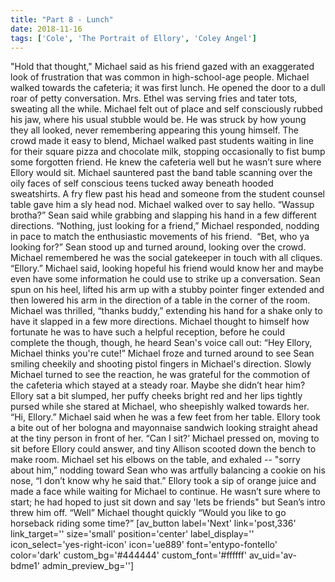 ```yaml
---
title: "Part 8 - Lunch"
date: 2018-11-16
tags: ['Cole', 'The Portrait of Ellory', 'Coley Angel']
---
```


"Hold that thought," Michael said as his friend gazed with an exaggerated look of frustration that was common in high-school-age people. Michael walked towards the cafeteria; it was first lunch. He opened the door to a dull roar of petty conversation. Mrs. Ethel was serving fries and tater tots, sweating all the while. Michael felt out of place and self consciously rubbed his jaw, where his usual stubble would be. He was struck by how young they all looked, never remembering appearing this young himself. The crowd made it easy to blend, Michael walked past students waiting in line for their square pizza and chocolate milk, stopping occasionally to fist bump some forgotten friend. He knew the cafeteria well but he wasn’t sure where Ellory would sit. Michael sauntered past the band table scanning over the oily faces of self conscious teens tucked away beneath hooded sweatshirts. A fry flew past his head and someone from the student counsel table gave him a sly head nod. Michael walked over to say hello. “Wassup brotha?” Sean said while grabbing and slapping his hand in a few different directions. “Nothing, just looking for a friend,” Michael responded, nodding in pace to match the enthusiastic movements of his friend.  “Bet, who ya looking for?” Sean stood up and turned around, looking over the crowd. Michael remembered he was the social gatekeeper in touch with all cliques. “Ellory.” Michael said, looking hopeful his friend would know her and maybe even have some information he could use to strike up a conversation. Sean spun on his heel, lifted his arm up with a stubby pointer finger extended and then lowered his arm in the direction of a table in the corner of the room. Michael was thrilled, “thanks buddy,” extending his hand for a shake only to have it slapped in a few more directions. Michael thought to himself how fortunate he was to have such a helpful reception, before he could complete the though, though, he heard Sean's voice call out: “Hey Ellory, Michael thinks you're cute!” Michael froze and turned around to see Sean smiling cheekily and shooting pistol fingers in Michael's direction. Slowly Michael turned to see the reaction, he was grateful for the commotion of the cafeteria which stayed at a steady roar. Maybe she didn’t hear him? Ellory sat a bit slumped, her puffy cheeks bright red and her lips tightly pursed while she stared at Michael, who sheepishly walked towards her. “Hi, Ellory.” Michael said when he was a few feet from her table. Ellory took a bite out of her bologna and mayonnaise sandwich looking straight ahead at the tiny person in front of her. “Can I sit?’ Michael pressed on, moving to sit before Ellory could answer, and tiny Allison scooted down the bench to make room. Michael set his elbows on the table, and exhaled -- "sorry about him,” nodding toward Sean who was artfully balancing a cookie on his nose, “I don’t know why he said that.” Ellory took a sip of orange juice and made a face while waiting for Michael to continue. He wasn’t sure where to start; he had hoped to just sit down and say 'lets be friends" but Sean’s intro threw him off. “Well” Michael thought quickly “Would you like to go horseback riding some time?” [av_button label='Next' link='post,336' link_target='' size='small' position='center' label_display='' icon_select='yes-right-icon' icon='ue889' font='entypo-fontello' color='dark' custom_bg='#444444' custom_font='#ffffff' av_uid='av-bdme1' admin_preview_bg='']
